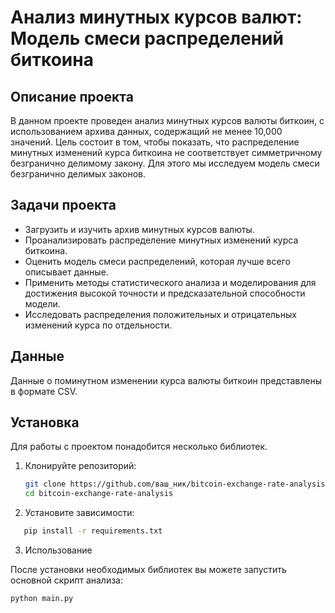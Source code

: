 # Анализ минутных курсов валют: Модель смеси распределений биткоина

## Описание проекта

В данном проекте проведен анализ минутных курсов валюты биткоин, с использованием архива данных, содержащий не менее 10,000 значений. Цель состоит в том, чтобы показать, что распределение минутных изменений курса биткоина не соответствует симметричному безгранично делимому закону. Для этого мы исследуем модель смеси безгранично делимых законов.

## Задачи проекта

- Загрузить и изучить архив минутных курсов валюты.
- Проанализировать распределение минутных изменений курса биткоина.
- Оценить модель смеси распределений, которая лучше всего описывает данные.
- Применить методы статистического анализа и моделирования для достижения высокой точности и предсказательной способности модели.
- Исследовать распределения положительных и отрицательных изменений курса по отдельности.

## Данные

Данные о поминутном изменении курса валюты биткоин представлены в формате CSV.

## Установка

Для работы с проектом понадобится несколько библиотек.

1. Клонируйте репозиторий:

   ```bash
   git clone https://github.com/ваш_ник/bitcoin-exchange-rate-analysis.git
   cd bitcoin-exchange-rate-analysis
   ```

2. Установите зависимости:
```bash
   pip install -r requirements.txt
```
3. Использование

После установки необходимых библиотек вы можете запустить основной скрипт анализа:
```bash
python main.py
```
